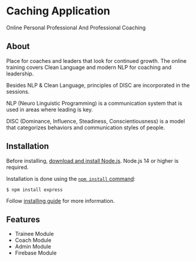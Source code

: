 
# Caching Application
Online Personal Professional And Professional Coaching

## About
Place for coaches and leaders that look for continued growth. The online training covers Clean Language and modern NLP for coaching and leadership.

Besides NLP & Clean Language, principles of DISC are incorporated in the sessions.

NLP (Neuro Linguistic Programming) is a communication system that is used in areas where leading is key.

DISC (Dominance, Influence, Steadiness, Conscientiousness) is a model that categorizes behaviors and communication styles of people.


## Installation

Before installing, [download and install Node.js](https://nodejs.org/en/download/).
Node.js 14 or higher is required.

Installation is done using the
[`npm install` command](https://docs.npmjs.com/getting-started/installing-npm-packages-locally):

```console
$ npm install express
```

Follow [installing guide](http://expressjs.com/en/starter/installing.html)
for more information.

## Features

  * Trainee Module
  * Coach Module
  * Admin Module
  * Firebase Module
